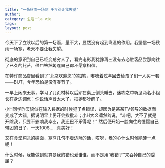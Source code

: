 ```yaml
---
title: "一场秋雨一场寒 千万别让我失望"
author:
category: 生活－la vie
tags: 
layout: post
---
```

今天下了立秋以后的第一场雨，量不大，显然没有起到降温的作用。我坚信一场秋雨一场寒，老天不要让我失望。

彻底的意识到自己已经变成穷人了，看完电影我犹豫再三没有去必胜客品尝那向往了已久的比萨，借口笨拙地连自己都不愿意相信。

在特许商品店里看到了“北京欢迎您”的铅笔，嘟囔着过年回去给孩子们一人买一套——BUT，今年恐怕是没有春节了。

一早上闲来无事，学习了几页材料以后趴在桌上倒头睡去，迷糊之中听见两名小组长在身边调侃：你说话声音太大了，把她都吵醒了。

小H同学昨天貌似在输入数据的时候犯了点错误，却因为是某某TV领导的数据而变成了大错，据说明早上要开会挨批斗；小H大义凛然的说，“斗吧，大不了就是开除我，只要不影响我毕业，我还巴不乐得呢！” 然后便开始一脸向往的憧憬自己带团的日子，一天100$……真美好！

又在食堂尴尬的碰面，寒暄几句不着边际的话，哎呀，我的心什么时候能硬一点呢！

什么时候，我能做到就算是我的错也爱谁谁，而不是用“我错了”来吞掉自己的委屈？

